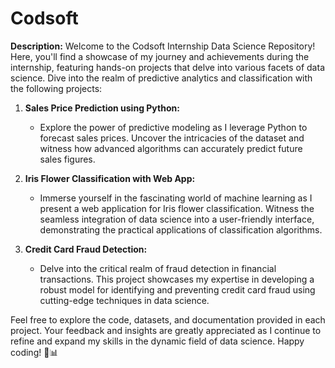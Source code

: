 # **Codsoft** 

**Description:**
Welcome to the Codsoft Internship Data Science Repository! Here, you'll find a showcase of my journey and achievements during the internship, featuring hands-on projects that delve into various facets of data science. Dive into the realm of predictive analytics and classification with the following projects:

1. **Sales Price Prediction using Python:**
   - Explore the power of predictive modeling as I leverage Python to forecast sales prices. Uncover the intricacies of the dataset and witness how advanced algorithms can accurately predict future sales figures.

2. **Iris Flower Classification with Web App:**
   - Immerse yourself in the fascinating world of machine learning as I present a web application for Iris flower classification. Witness the seamless integration of data science into a user-friendly interface, demonstrating the practical applications of classification algorithms.

3. **Credit Card Fraud Detection:**
   - Delve into the critical realm of fraud detection in financial transactions. This project showcases my expertise in developing a robust model for identifying and preventing credit card fraud using cutting-edge techniques in data science.

Feel free to explore the code, datasets, and documentation provided in each project. Your feedback and insights are greatly appreciated as I continue to refine and expand my skills in the dynamic field of data science. Happy coding! 🚀📊
